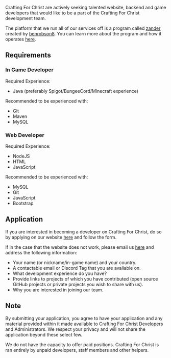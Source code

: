 Crafting For Christ are actively seeking talented website, backend and game developers that would like to be a part of the Crafting For Christ development team.

The platform that we run all of our services off is a program called <a href="https://github.com/benrobson8/zander">zander</a> created by <a href="https://github.com/benrobson8">benrobson8</a>.
You can learn more about the program and how it operates <a href="https://zanderdocs.benrobson.me/">here</a>.

## Requirements
  ### In Game Developer
  Required Experience:
    <ul>
      <li>Java (preferably Spigot/BungeeCord/Minecraft experience)</li>
    </ul>

  Recommended to be experienced with:
    <ul>
      <li>Git</li>
      <li>Maven</li>
      <li>MySQL</li>
    </ul>
  
  ### Web Developer
  Required Experience:
    <ul>
      <li>NodeJS</li>
      <li>HTML</li>
      <li>JavaScript</li>
    </ul>

  Recommended to be experienced with:
    <ul>
      <li>MySQL</li>
      <li>Git</li>
      <li>JavaScript</li>
      <li>Bootstrap</li>
    </ul>
    
## Application
If you are interested in becoming a developer on Crafting For Christ, do so by applying on our website <a href="http://www.craftingforchrist.net/apply/developer">here</a> and follow the form.

If in the case that the website does not work, please email us <a href="mailto:support@craftingforchrist.net">here</a> and address the following information:
  <ul>
    <li>Your name (or nickname/in-game name) and your country.</li>
    <li>A contactable email or Discord Tag that you are avaliable on.</li>
    <li>What development experience do you have?</li>
    <li>Provide links to projects of which you have contributed (open source GitHub projects or private projects you wish to share with us).</li>
    <li>Why you are interested in joining our team.</li>
  </ul>

## Note
By submitting your application, you agree to have your application and any material provided within it made available to Crafting For Christ Developers and Administrators. We respect your privacy and will not share the application beyond these select few.

We do not have the capacity to offer paid positions. Crafting For Christ is ran entirely by unpaid developers, staff members and other helpers.

